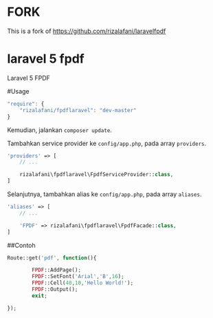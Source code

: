 # FORK

This is a fork of https://github.com/rizalafani/laravelfpdf

# laravel 5 fpdf

Laravel 5 FPDF

#Usage

```js
"require": {
    "rizalafani/fpdflaravel": "dev-master"
}
```

Kemudian, jalankan `composer update`.

Tambahkan service provider ke `config/app.php`, pada array `providers`.

```php
'providers' => [
	// ...

	rizalafani\fpdflaravel\FpdfServiceProvider::class,
]
```

Selanjutnya, tambahkan alias ke `config/app.php`, pada array `aliases`.

```php
'aliases' => [
	// ...

	'FPDF' => rizalafani\fpdflaravel\FpdfFacade::class,
]
```

##Contoh

```php
Route::get('pdf', function(){

        FPDF::AddPage();
        FPDF::SetFont('Arial','B',16);
        FPDF::Cell(40,10,'Hello World!');
        FPDF::Output();
        exit;

});
```
